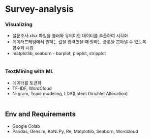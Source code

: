 # Survey-analysis
### Visualizing
* 설문조사.xlsx 파일을 불러와 유의미한 데이터를 추출하여 시각화
* 데이터프레임에서 원하는 값을 입력했을 때 원하는 플롯을 뽑아낼 수 있도록   
함수화 시킴
* matplotlib, seaborn - barplot, pieplot, stripplot
<br><br>
### TextMining with ML
* 데이터를 토큰화
* TF-IDF, WordCloud
* N-gram, Topic modeling, LDA(Latent Dirichlet Allocation)
<br><br>
## Env and Requirements
* Google Colab
* Pandas, Gensim, KoNLPy, Re, Matplotlib, Seaborn, Wordcloud
